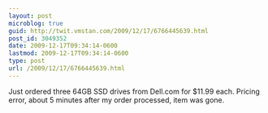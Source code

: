 ```yaml
---
layout: post
microblog: true
guid: http://twit.vmstan.com/2009/12/17/6766445639.html
post_id: 3049352
date: 2009-12-17T09:34:14-0600
lastmod: 2009-12-17T09:34:14-0600
type: post
url: /2009/12/17/6766445639.html
---
```

Just ordered three 64GB SSD drives from Dell.com for $11.99 each. Pricing error, about 5 minutes after my order processed, item was gone.
